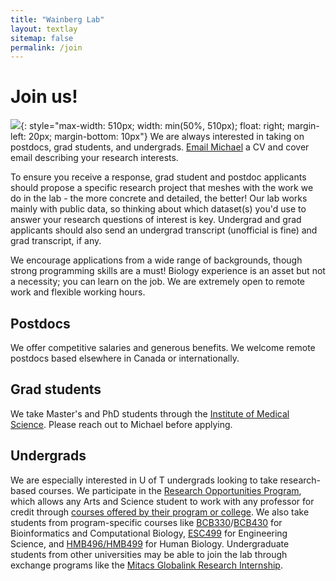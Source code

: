 ```yaml
---
title: "Wainberg Lab"
layout: textlay
sitemap: false
permalink: /join
---
```


# Join us!

![](https://www.utoronto.ca/sites/default/files/vlcsnap-2021-10-25-11h27m42s786-crop.jpg){: style="max-width: 510px; width: min(50%, 510px); float: right; margin-left: 20px; margin-bottom: 10px"}
We are always interested in taking on postdocs, grad students, and undergrads. <a href="mailto:%6D%2E%77%61%69%6E%62%65%72%67%40%75%74%6F%72%6F%6E%74%6F%2E%63%61">Email Michael</a> a CV and cover email describing your research interests. 

To ensure you receive a response, grad student and postdoc applicants should propose a specific research project that meshes with the work we do in the lab - the more concrete and detailed, the better! Our lab works mainly with public data, so thinking about which dataset(s) you'd use to answer your research questions of interest is key. Undergrad and grad applicants should also send an undergrad transcript (unofficial is fine) and grad transcript, if any.

We encourage applications from a wide range of backgrounds, though strong programming skills are a must! Biology experience is an asset but not a necessity; you can learn on the job. We are extremely open to remote work and flexible working hours.

## Postdocs

We offer competitive salaries and generous benefits. We welcome remote postdocs based elsewhere in Canada or internationally. 

## Grad students

We take Master's and PhD students through the [Institute of Medical Science](https://ims.utoronto.ca/application-deadlines-and-requirements). Please reach out to Michael before applying.

## Undergrads

We are especially interested in U of T undergrads looking to take research-based courses. We participate in the [Research Opportunities Program](https://www.artsci.utoronto.ca/current/experiential-learning/research-opportunities/research-opportunities-program), which allows any Arts and Science student to work with any professor for credit through [courses offered by their program or college](https://artsci.calendar.utoronto.ca/search-courses?course_keyword=Research+Opportunity+Program). We also take students from program-specific courses like [BCB330](https://bcb.csb.utoronto.ca/bcb330y-project/overview)/[BCB430](https://bcb.csb.utoronto.ca/bcb430y-project/overview) for Bioinformatics and Computational Biology, [ESC499](https://engineering.calendar.utoronto.ca/course/esc499y1) for Engineering Science, and [HMB496/HMB499](https://www.hmb.utoronto.ca/undergraduate/curriculum-course-info/research-projects-human-biology) for Human Biology. Undergraduate students from other universities may be able to join the lab through exchange programs like the [Mitacs Globalink Research Internship](https://www.mitacs.ca/en/programs/globalink/globalink-research-internship).
